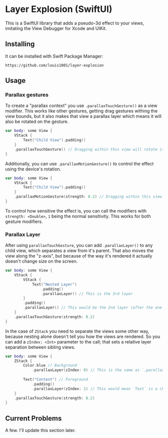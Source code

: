 # Layer Explosion (SwiftUI)

This is a SwiftUI library that adds a pseudo-3d effect to your views, imitating the View Debugger for Xcode and UIKit.

## Installing
It can be installed with Swift Package Manager:
```
https://github.com/louis1001/layer-explosion
```

## Usage

### Parallax gestures
To create a "parallax context" you use `.parallaxTouchGesture()` as a view modifier. This works like other gestures, getting drag gestures withing the view bounds, but it also makes that view a parallax layer which means it will also be rotated on the gesture.

```swift
var body: some View {
    VStack {
        Text("Child View").padding()
    }
    .parallaxTouchGesture() // Dragging within this view will rotate it
}
```

Additionally, you can use `.parallaxMotionGesture()` to control the effect using the device's rotation.

```swift
var body: some View {
    VStack {
        Text("Child View").padding()
    }
    .parallaxMotionGesture(strength: 0.2) // Dragging within this view will rotate it
}
```

To control how sensitive the effect is, you can call the modifiers with `strength: <Double>`, `1` being the normal sensitivity. This works for both gesture modifiers.

### Parallax Layer
After using `parallaxTouchGesture`, you can add `.parallaxLayer()` to any child view, which separates a view from it's parent. That also moves the view along the "z-axis", but because of the way it's rendered it actually doesn't change size on the screen.

```swift
var body: some View {
    VStack {
        VStack {
            Text("Nested Layer")
                .padding()
                .parallaxLayer() // This is the 3rd layer
        }
        .padding()
        .parallaxLayer() // This would be the 2nd layer (after the one from gesture)
    }
    .parallaxTouchGesture(strength: 0.2)
}
```

In the case of `ZStack` you need to separate the views some other way, because nesting alone doesn't tell you how the views are rendered. So you can add a `zIndex: <Int>` parameter to the call; that sets a relative layer separation between sibling views.

```swift
var body: some View {
    ZStack {
        Color.blue // Background
            .parallaxLayer(zIndex: 0) // This is the same as `.parallaxLayer()`
            
        Text("Content") // Foreground
            .padding()
            .parallaxLayer(zIndex: 1) // This would mean `Text` is a child of `Color.blue`
    }
    .parallaxTouchGesture(strength: 0.2)
}
```

## Current Problems

A few. I'll update this section later. 
